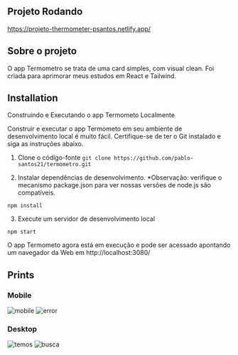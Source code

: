 ## Projeto Rodando

https://projeto-thermometer-psantos.netlify.app/


## Sobre o projeto

O app Termometro se trata de uma card simples, com visual clean. Foi criada para aprimorar meus estudos em React e Tailwind.

## Installation

Construindo e Executando o app Termometo Localmente

Construir e executar o app Termometo em seu ambiente de desenvolvimento local é muito fácil. Certifique-se de ter o Git instalado e siga as instruções abaixo.

1. Clone o código-fonte
   `git clone https://github.com/pablo-santos21/termometro.git`

2. Instalar dependências de desenvolvimento.
   \*Observação: verifique o mecanismo package.json para ver nossas versões de node.js são compatíveis.

`npm install`

3. Execute um servidor de desenvolvimento local

`npm start`

O app Termometo agora está em execução e pode ser acessado apontando um navegador da Web em http://localhost:3080/


## Prints
  ### Mobile

![mobile](https://user-images.githubusercontent.com/35129761/215297951-8fc37ebd-d607-4335-9cd2-38d93a1c2e19.jpg)
![error](https://user-images.githubusercontent.com/35129761/215297948-3e6aef7a-50ac-4f8c-b7bf-a7042ad29f2d.jpg)

### Desktop

![temos](https://user-images.githubusercontent.com/35129761/215297949-0111721e-1715-4cb9-b22b-7d608aab49a0.jpg)
![busca](https://user-images.githubusercontent.com/35129761/215297950-119aa6c9-7667-44ac-ac63-7b48a2f91f0e.jpg)

